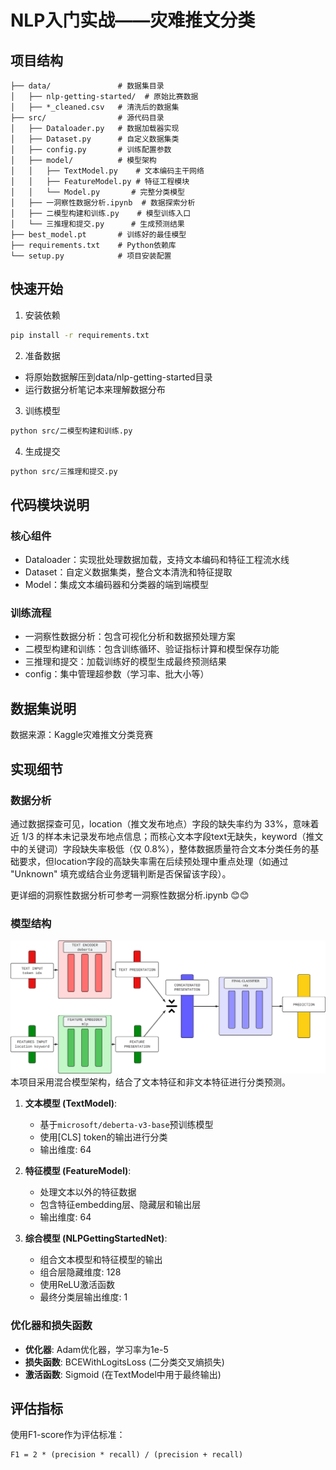 # NLP入门实战——灾难推文分类

## 项目结构

```
├── data/               # 数据集目录
│   ├── nlp-getting-started/  # 原始比赛数据
│   ├── *_cleaned.csv   # 清洗后的数据集
├── src/                # 源代码目录
│   ├── Dataloader.py   # 数据加载器实现
│   ├── Dataset.py      # 自定义数据集类
│   ├── config.py       # 训练配置参数
│   ├── model/          # 模型架构
│   │   ├── TextModel.py    # 文本编码主干网络
│   │   ├── FeatureModel.py # 特征工程模块
│   │   └── Model.py       # 完整分类模型
│   ├── 一洞察性数据分析.ipynb  # 数据探索分析
│   ├── 二模型构建和训练.py    # 模型训练入口
│   └── 三推理和提交.py      # 生成预测结果
├── best_model.pt       # 训练好的最佳模型
├── requirements.txt    # Python依赖库
└── setup.py            # 项目安装配置
```

## 快速开始

1. 安装依赖
```bash
pip install -r requirements.txt
```

2. 准备数据
- 将原始数据解压到data/nlp-getting-started目录
- 运行数据分析笔记本来理解数据分布

3. 训练模型
```bash
python src/二模型构建和训练.py 
```

4. 生成提交
```bash
python src/三推理和提交.py 
```

## 代码模块说明

### 核心组件
- Dataloader：实现批处理数据加载，支持文本编码和特征工程流水线
- Dataset：自定义数据集类，整合文本清洗和特征提取
- Model：集成文本编码器和分类器的端到端模型

### 训练流程
- 一洞察性数据分析：包含可视化分析和数据预处理方案
- 二模型构建和训练：包含训练循环、验证指标计算和模型保存功能
- 三推理和提交：加载训练好的模型生成最终预测结果
- config：集中管理超参数（学习率、批大小等）

## 数据集说明
数据来源：Kaggle灾难推文分类竞赛

## 实现细节
### 数据分析

通过数据探查可见，location（推文发布地点）字段的缺失率约为 33%，意味着近 1/3 的样本未记录发布地点信息；而核心文本字段text无缺失，keyword（推文中的关键词）字段缺失率极低（仅 0.8%），整体数据质量符合文本分类任务的基础要求，但location字段的高缺失率需在后续预处理中重点处理（如通过 "Unknown" 填充或结合业务逻辑判断是否保留该字段）。

更详细的洞察性数据分析可参考一洞察性数据分析.ipynb 😊😊


### 模型结构
![nlpgettingstartednet](assets/nlpgettingstartednet.svg)
本项目采用混合模型架构，结合了文本特征和非文本特征进行分类预测。
1. **文本模型 (TextModel)**:
   - 基于`microsoft/deberta-v3-base`预训练模型
   - 使用[CLS] token的输出进行分类
   - 输出维度: 64

2. **特征模型 (FeatureModel)**:
   - 处理文本以外的特征数据
   - 包含特征embedding层、隐藏层和输出层
   - 输出维度: 64

3. **综合模型 (NLPGettingStartedNet)**:
   - 组合文本模型和特征模型的输出
   - 组合层隐藏维度: 128
   - 使用ReLU激活函数
   - 最终分类层输出维度: 1

### 优化器和损失函数
- **优化器**: Adam优化器，学习率为1e-5
- **损失函数**: BCEWithLogitsLoss (二分类交叉熵损失)
- **激活函数**: Sigmoid (在TextModel中用于最终输出)

## 评估指标
使用F1-score作为评估标准：
```
F1 = 2 * (precision * recall) / (precision + recall)
```
